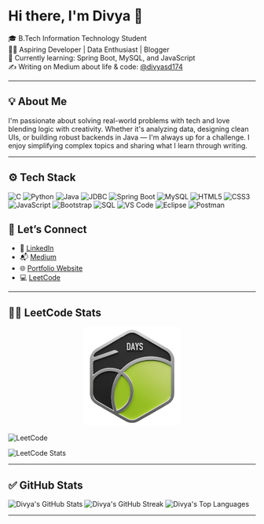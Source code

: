 # Hi there, I'm Divya 👋

🎓 B.Tech Information Technology Student  
👩‍💻 Aspiring Developer | Data Enthusiast | Blogger  
🌱 Currently learning: Spring Boot, MySQL, and JavaScript  
✍️ Writing on Medium about life & code: [@divyasd174](https://medium.com/@divyasd174)

---

## 💡 About Me

I'm passionate about solving real-world problems with tech and love blending logic with creativity. Whether it's analyzing data, designing clean UIs, or building robust backends in Java — I'm always up for a challenge. I enjoy simplifying complex topics and sharing what I learn through writing.

---

## ⚙️ Tech Stack


![C](https://img.shields.io/badge/C-00599C?style=for-the-badge&logo=c&logoColor=white)
![Python](https://img.shields.io/badge/Python-3776AB?style=for-the-badge&logo=python&logoColor=white)
![Java](https://img.shields.io/badge/Java-007396?style=for-the-badge&logo=java&logoColor=white)
![JDBC](https://img.shields.io/badge/JDBC-003B57?style=for-the-badge&logo=oracle&logoColor=white)
![Spring Boot](https://img.shields.io/badge/Spring%20Boot-6DB33F?style=for-the-badge&logo=spring-boot&logoColor=white)
![MySQL](https://img.shields.io/badge/MySQL-4479A1?style=for-the-badge&logo=mysql&logoColor=white)
![HTML5](https://img.shields.io/badge/HTML5-E34F26?style=for-the-badge&logo=html5&logoColor=white)
![CSS3](https://img.shields.io/badge/CSS3-1572B6?style=for-the-badge&logo=css3&logoColor=white)
![JavaScript](https://img.shields.io/badge/JavaScript-F7DF1E?style=for-the-badge&logo=javascript&logoColor=black)
![Bootstrap](https://img.shields.io/badge/Bootstrap-563D7C?style=for-the-badge&logo=bootstrap&logoColor=white)
![SQL](https://img.shields.io/badge/SQL-4479A1?style=for-the-badge&logo=postgresql&logoColor=white)
![VS Code](https://img.shields.io/badge/VS%20Code-007ACC?style=for-the-badge&logo=visual-studio-code&logoColor=white)
![Eclipse](https://img.shields.io/badge/Eclipse-2C2255?style=for-the-badge&logo=eclipse&logoColor=white)
![Postman](https://img.shields.io/badge/Postman-FF6C37?style=for-the-badge&logo=postman&logoColor=white)

## 🔗 Let’s Connect

- 💼 [LinkedIn](https://www.linkedin.com/in/divya-s007/)  
- 📬 [Medium](https://medium.com/@divyasd174)  
- 🌐 [Portfolio Website](https://divya1744.github.io/Portfolio/)  
- 💻 [LeetCode](https://leetcode.com/u/23bit007/)

---

## 👩‍💻 LeetCode Stats

<p align="center">
  <a href="https://leetcode.com/23bit007">
    <img src="https://github.com/Divya1744/Divya1744/blob/main/50days.gif" alt="50 Days of Code Badge" width="200"/>
  </a>
</p>



![LeetCode](https://img.shields.io/badge/LeetCode-Solved%20Problems%20%7C%20108-brightgreen)  

![LeetCode Stats](https://leetcard.jacoblin.cool/23bit007?theme=dark&font=robot)


---

## ✅ GitHub Stats

![Divya's GitHub Stats](https://github-readme-stats.vercel.app/api?username=Divya1744&show_icons=true&theme=tokyonight)
![Divya's GitHub Streak](https://github-readme-streak-stats.herokuapp.com?user=Divya1744&theme=tokyonight)
![Divya's Top Languages](https://github-readme-stats.vercel.app/api/top-langs/?username=Divya1744&layout=compact&theme=tokyonight)


---



